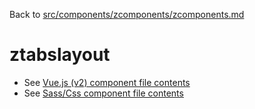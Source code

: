 Back to [src/components/zcomponents/zcomponents.md](../zcomponents.md)

# ztabslayout

 - See [Vue.js (v2) component file contents](./ztabslayout.vue)
 - See [Sass/Css component file contents](./ztabslayout.scss)
